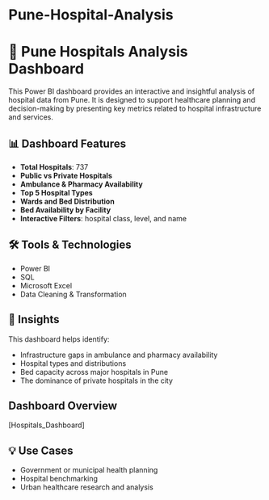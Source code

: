 # Pune-Hospital-Analysis
# 🏥 Pune Hospitals Analysis Dashboard

This Power BI dashboard provides an interactive and insightful analysis of hospital data from Pune. It is designed to support healthcare planning and decision-making by presenting key metrics related to hospital infrastructure and services.

## 📊 Dashboard Features

- **Total Hospitals**: 737  
- **Public vs Private Hospitals**  
- **Ambulance & Pharmacy Availability**  
- **Top 5 Hospital Types**  
- **Wards and Bed Distribution**  
- **Bed Availability by Facility**  
- **Interactive Filters**: hospital class, level, and name  

## 🛠 Tools & Technologies

- Power BI  
- SQL  
- Microsoft Excel  
- Data Cleaning & Transformation

## 📌 Insights

This dashboard helps identify:
- Infrastructure gaps in ambulance and pharmacy availability  
- Hospital types and distributions  
- Bed capacity across major hospitals in Pune  
- The dominance of private hospitals in the city

## Dashboard Overview 
[Hospitals_Dashboard]

## 💡 Use Cases

- Government or municipal health planning  
- Hospital benchmarking  
- Urban healthcare research and analysis
